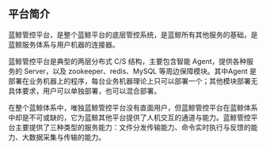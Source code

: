 ## 平台简介

蓝鲸管控平台，是整个蓝鲸平台的底层管控系统，是蓝鲸所有其他服务的基础，是蓝鲸服务体系与用户机器的连接器。

蓝鲸管控平台是典型的两层分布式 C/S 结构，主要包含智能 Agent，提供各种服务的 Server，以及 zookeeper、redis、MySQL 等周边保障模块。其中Agent 是部署在业务机器上的程序，每台业务机器理论上只可以部署一个；其他模块部署无具体要求，用户可以单独部署，也可以混合部署。

在整个蓝鲸体系中，唯独蓝鲸管控平台没有直面用户，但蓝鲸管控平台在蓝鲸体系中却是不可或缺的，它为蓝鲸其他平台提供了人机交互的通道与能力。蓝鲸管控平台主要提供了三种类型的服务能力：文件分发传输能力、命令实时执行与反馈的能力、大数据采集与传输的能力。
